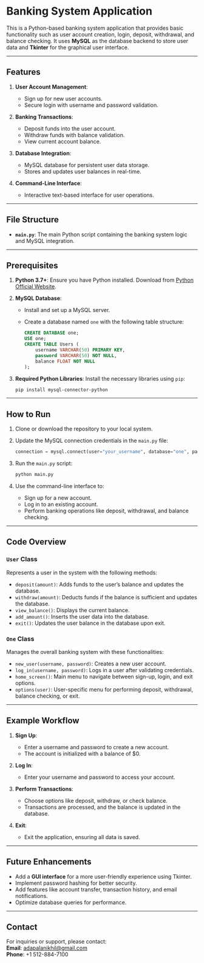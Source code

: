 # Banking System Application

This is a Python-based banking system application that provides basic functionality such as user account creation, login, deposit, withdrawal, and balance checking. It uses **MySQL** as the database backend to store user data and **Tkinter** for the graphical user interface.

---

## Features

1. **User Account Management**:
   - Sign up for new user accounts.
   - Secure login with username and password validation.

2. **Banking Transactions**:
   - Deposit funds into the user account.
   - Withdraw funds with balance validation.
   - View current account balance.

3. **Database Integration**:
   - MySQL database for persistent user data storage.
   - Stores and updates user balances in real-time.

4. **Command-Line Interface**:
   - Interactive text-based interface for user operations.

---

## File Structure

- **`main.py`**: The main Python script containing the banking system logic and MySQL integration.

---

## Prerequisites

1. **Python 3.7+**:
   Ensure you have Python installed. Download from [Python Official Website](https://www.python.org/downloads/).

2. **MySQL Database**:
   - Install and set up a MySQL server.
   - Create a database named `one` with the following table structure:

     ```sql
     CREATE DATABASE one;
     USE one;
     CREATE TABLE Users (
         username VARCHAR(50) PRIMARY KEY,
         password VARCHAR(50) NOT NULL,
         balance FLOAT NOT NULL
     );
     ```

3. **Required Python Libraries**:
   Install the necessary libraries using `pip`:
   ```bash
   pip install mysql-connector-python
   ```

---

## How to Run

1. Clone or download the repository to your local system.

2. Update the MySQL connection credentials in the `main.py` file:
   ```python
   connection = mysql.connect(user="your_username", database="one", password="your_password")
   ```

3. Run the `main.py` script:
   ```bash
   python main.py
   ```

4. Use the command-line interface to:
   - Sign up for a new account.
   - Log in to an existing account.
   - Perform banking operations like deposit, withdrawal, and balance checking.

---

## Code Overview

### `User` Class
Represents a user in the system with the following methods:
- `deposit(amount)`: Adds funds to the user’s balance and updates the database.
- `withdraw(amount)`: Deducts funds if the balance is sufficient and updates the database.
- `view_balance()`: Displays the current balance.
- `add_amount()`: Inserts the user data into the database.
- `exit()`: Updates the user balance in the database upon exit.

### `One` Class
Manages the overall banking system with these functionalities:
- `new_user(username, password)`: Creates a new user account.
- `log_in(username, password)`: Logs in a user after validating credentials.
- `home_screen()`: Main menu to navigate between sign-up, login, and exit options.
- `options(user)`: User-specific menu for performing deposit, withdrawal, balance checking, or exit.

---

## Example Workflow

1. **Sign Up**:
   - Enter a username and password to create a new account.
   - The account is initialized with a balance of $0.

2. **Log In**:
   - Enter your username and password to access your account.

3. **Perform Transactions**:
   - Choose options like deposit, withdraw, or check balance.
   - Transactions are processed, and the balance is updated in the database.

4. **Exit**:
   - Exit the application, ensuring all data is saved.

---

## Future Enhancements

- Add a **GUI interface** for a more user-friendly experience using Tkinter.
- Implement password hashing for better security.
- Add features like account transfer, transaction history, and email notifications.
- Optimize database queries for performance.

---

## Contact

For inquiries or support, please contact:  
**Email**: [adapalanikhil@gmail.com](mailto:adapalanikhil@gmail.com)  
**Phone**: +1 512-884-7100

